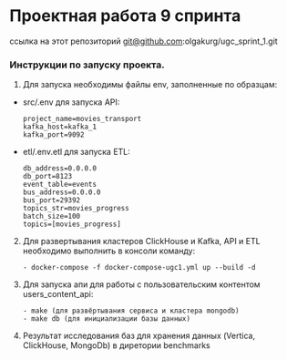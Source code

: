 # Проектная работа 9 спринта

ссылка на этот репозиторий  git@github.com:olgakurg/ugc_sprint_1.git

### Инструкции по запуску проекта.

1. Для запуска необходимы файлы env, заполненные по образцам:

* src/.env для запуска API:
  ```
  project_name=movies_transport
  kafka_host=kafka_1
  kafka_port=9092
  ```

* etl/.env.etl для запуска ETL:
    ```
  db_address=0.0.0.0
  db_port=8123
  event_table=events
  bus_address=0.0.0.0
  bus_port=29392
  topics_str=movies_progress
  batch_size=100
  topics=[movies_progress]
  ```

2. Для развертывания кластеров ClickHouse и Kafka, API и ETL необходимо выполнить в консоли команду:
    ```
   - docker-compose -f docker-compose-ugc1.yml up --build -d
    ```

3. Для запуска апи для работы с пользовательским контентом users_content_api:

    ```
    - make (для развёртывания сервиса и кластера mongodb)
    - make db (для инициализации базы данных)
    ```

4. Результат исследования баз для хранения данных (Vertica, ClickHouse, MongoDb) в диретории benchmarks


